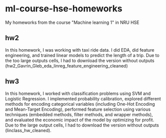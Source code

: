 # ml-course-hse-homeworks
My homeworks from the course "Machine learning 1" in NRU HSE


## hw2
In this homework, I was working with taxi ride data. I did EDA, did feature engineering, and trained linear models to predict the length of a trip. Due to the too large outputs cells, I had to download the version without outputs (hw2_Gavrin_Gleb_eda_linreg_feature_engineering_cleaned)

## hw3
In this homework, I worked with classification problems using SVM and Logistic Regression. I implemented probability calibration, explored different methods for encoding categorical variables (including One-Hot Encoding and Mean-Target Encoding), performed feature selection using various techniques (embedded methods, filter methods, and wrapper methods), and evaluated the economic impact of the model by optimizing for profit. Due to the large output cells, I had to download the version without outputs (linclass_hw_cleaned).
